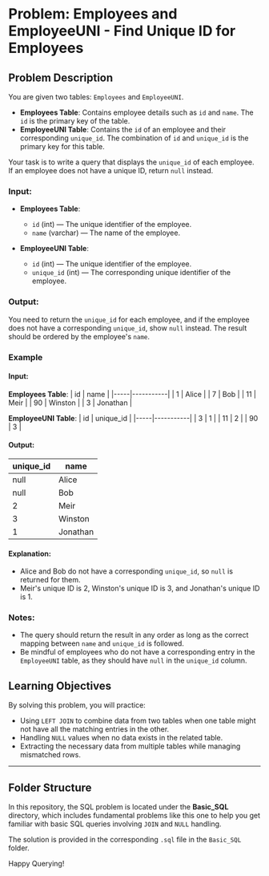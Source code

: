 # Problem: Employees and EmployeeUNI - Find Unique ID for Employees

## Problem Description

You are given two tables: `Employees` and `EmployeeUNI`.

- **Employees Table**: Contains employee details such as `id` and `name`. The `id` is the primary key of the table.
- **EmployeeUNI Table**: Contains the `id` of an employee and their corresponding `unique_id`. The combination of `id` and `unique_id` is the primary key for this table.

Your task is to write a query that displays the `unique_id` of each employee. If an employee does not have a unique ID, return `null` instead.

### Input:

- **Employees Table**:
  - `id` (int) — The unique identifier of the employee.
  - `name` (varchar) — The name of the employee.

- **EmployeeUNI Table**:
  - `id` (int) — The unique identifier of the employee.
  - `unique_id` (int) — The corresponding unique identifier of the employee.

### Output:

You need to return the `unique_id` for each employee, and if the employee does not have a corresponding `unique_id`, show `null` instead. The result should be ordered by the employee's `name`.

### Example

#### Input:
**Employees Table**:
| id  | name      |
|-----|-----------|
| 1   | Alice     |
| 7   | Bob       |
| 11  | Meir      |
| 90  | Winston   |
| 3   | Jonathan  |

**EmployeeUNI Table**:
| id  | unique_id |
|-----|-----------|
| 3   | 1         |
| 11  | 2         |
| 90  | 3         |

#### Output:
| unique_id | name      |
|-----------|-----------|
| null      | Alice     |
| null      | Bob       |
| 2         | Meir      |
| 3         | Winston   |
| 1         | Jonathan  |

#### Explanation:
- Alice and Bob do not have a corresponding `unique_id`, so `null` is returned for them.
- Meir's unique ID is 2, Winston's unique ID is 3, and Jonathan's unique ID is 1.

### Notes:
- The query should return the result in any order as long as the correct mapping between `name` and `unique_id` is followed.
- Be mindful of employees who do not have a corresponding entry in the `EmployeeUNI` table, as they should have `null` in the `unique_id` column.

## Learning Objectives

By solving this problem, you will practice:
- Using `LEFT JOIN` to combine data from two tables when one table might not have all the matching entries in the other.
- Handling `NULL` values when no data exists in the related table.
- Extracting the necessary data from multiple tables while managing mismatched rows.

---

## Folder Structure

In this repository, the SQL problem is located under the **Basic_SQL** directory, which includes fundamental problems like this one to help you get familiar with basic SQL queries involving `JOIN` and `NULL` handling.

The solution is provided in the corresponding `.sql` file in the `Basic_SQL` folder.

Happy Querying!
